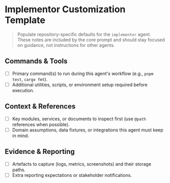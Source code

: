 # Implementor Customization Template

> Populate repository-specific defaults for the `implementor` agent. These notes are included by the core prompt and should stay focused on guidance, not instructions for other agents.

## Commands & Tools
- [ ] Primary command(s) to run during this agent's workflow (e.g., `pnpm test`, `cargo fmt`).
- [ ] Additional utilities, scripts, or environment setup required before execution.

## Context & References
- [ ] Key modules, services, or documents to inspect first (use `@path` references when possible).
- [ ] Domain assumptions, data fixtures, or integrations this agent must keep in mind.

## Evidence & Reporting
- [ ] Artefacts to capture (logs, metrics, screenshots) and their storage paths.
- [ ] Extra reporting expectations or stakeholder notifications.

<!-- Add further sections if the project needs specialised guidance for this agent. -->

